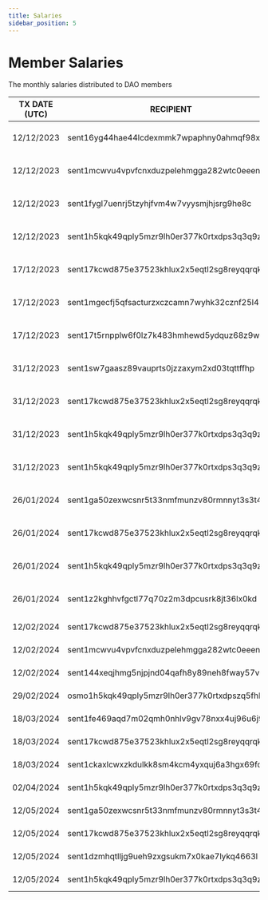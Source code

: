 ```yaml
---
title: Salaries
sidebar_position: 5
---
```


# Member Salaries

The monthly salaries distributed to DAO members

| TX DATE (UTC) | RECIPIENT                                 | AMOUNT | DESCRIPTION | TX DETAILS
|---------------|-------------------------------------------|--------|-------------|-----------
| 12/12/2023 | sent16yg44hae44lcdexmmk7wpaphny0ahmqf98xp0a | 1,211,651 DVPN | Member Salary November | [🔎](https://www.mintscan.io/sentinel/txs/3F033707820BC998ABB9FCB8B920716CC9C524E9D231C39A90A77D3CC23EC828?height=14006984)
| 12/12/2023 | sent1mcwvu4vpvfcnxduzpelehmgga282wtc0eeenls | 1,211,651 DVPN | Member Salary November | [🔎](https://www.mintscan.io/sentinel/txs/D4451B6FCFF981743F475D4BD924641F7989DB636CC9E98054DB6788353D0C01?height=14007028)
| 12/12/2023 | sent1fygl7uenrj5tzyhjfvm4w7vyysmjhjsrg9he8c | 1,211,651 DVPN | Member Salary November | [🔎](https://www.mintscan.io/sentinel/txs/BD14105652167AB875D858774C07495C51E528A1CD365FF74C709CDA2EFDC33F?height=14007033)
| 12/12/2023 | sent1h5kqk49qply5mzr9lh0er377k0rtxdps3q3q9z | 1,211,651 DVPN | Member Salary November | [🔎](https://www.mintscan.io/sentinel/txs/541883ED8E8230863AB0DCD0869A1C67E15D1AAA16EB1B1348C336FFBF595C2A?height=14008278)
| 17/12/2023 | sent17kcwd875e37523khlux2x5eqtl2sg8reyqqrqk | 1,200,000 DVPN | Member Salary December | [🔎](https://www.mintscan.io/sentinel/txs/83CE6CA17EADC5E9F054EE3A5470A68598C00CE843A5FA9E8C66B8244C18E7DF?height=14086618)
| 17/12/2023| sent1mgecfj5qfsacturzxczcamn7wyhk32cznf25l4 | 1,200,000 DVPN | Member Salary December | [🔎](https://www.mintscan.io/sentinel/txs/2F0E15E4C4DD94DCA7B31D29BF0D6B43D76107394DCD31C3630565203A4F3857?height=14086627)
| 17/12/2023 | sent17t5rnpplw6f0lz7k483hmhewd5ydquz68z9wge | 1,200,000 DVPN | Member Salary December | [🔎](https://www.mintscan.io/sentinel/txs/C0426F60A5BB43F25DD4E7106072C491458D63233BBE72EC646708F9FEE8FD82?height=14088219)
| 31/12/2023 | sent1sw7gaasz89vauprts0jzzaxym2xd03tqttffhp | 1,200,000 DVPN | Member Salary January  | [🔎](https://www.mintscan.io/sentinel/txs/F9A1A8FED0B7156BC6346335719ECB81BA32266EA52CB3FA819136C5E687B3AD?height=14287720)
| 31/12/2023 | sent17kcwd875e37523khlux2x5eqtl2sg8reyqqrqk | 1,200,000 DVPN | Member Salary January  | [🔎](https://www.mintscan.io/sentinel/txs/224534F57140FE243CC9E301276ABE776A6B51F9E303CFDCF8033AA8C2728F01?height=14287766)
| 31/12/2023 | sent1h5kqk49qply5mzr9lh0er377k0rtxdps3q3q9z | 1,200,000 DVPN | Member Salary January  | [🔎](https://www.mintscan.io/sentinel/txs/8786FA21B340239FF3F36BE8C666360541F341279EE54D277BE54AED123C2E37?height=14289842)
| 31/12/2023 | sent1h5kqk49qply5mzr9lh0er377k0rtxdps3q3q9z | 1,200,000 DVPN | Member Salary January  | [🔎](https://www.mintscan.io/sentinel/txs/DA73B96D72F3B590E9EA46EC1939E9008F1ABEF6DF4CF183468EA329F2025838?height=14289874)
| 26/01/2024 | sent1ga50zexwcsnr5t33nmfmunzv80rmnnyt3s3t4z | 1,200,000 DVPN | Member Salary February | [🔎](https://www.mintscan.io/sentinel/txs/5C88583842EF992B0CEE97EE236D8159B5D2125BDAA206046667041FFCC1DF34?height=14657790)
| 26/01/2024 | sent17kcwd875e37523khlux2x5eqtl2sg8reyqqrqk | 1,200,000 DVPN | Member Salary February | [🔎](https://www.mintscan.io/sentinel/txs/90E14CFC6DD87C61B76250986C0B264F468970691E476AB99D8CCBF0876538D9?height=14657795)
| 26/01/2024 | sent1h5kqk49qply5mzr9lh0er377k0rtxdps3q3q9z | 1,200,000 DVPN | Member Salary February | [🔎](https://www.mintscan.io/sentinel/txs/2DF1AF7C05A1A5DB84D7F10239D2B81D29B3C267C395A0019412316CE1E4A5EB?height=14657880)
| 26/01/2024 | sent1z2kghhvfgctl77q70z2m3dpcusrk8jt36lx0kd | 1,200,000 DVPN | Member Salary February | [🔎](https://www.mintscan.io/sentinel/txs/104B47BA0C2D9D59C3EA0266F66908724702B397FAC0238F22B4BD07FE1B8FA5?height=14658087)
| 12/02/2024 | sent17kcwd875e37523khlux2x5eqtl2sg8reyqqrqk | 1,200,000 DVPN | Member Salary March | [🔎](https://www.mintscan.io/sentinel/txs/7FB1C8ED497D91C202E374A19913BCA57879702F3EDD4039214E90C95D034336?height=14906514)
| 12/02/2024 | sent1mcwvu4vpvfcnxduzpelehmgga282wtc0eeenls | 1,200,000 DVPN | Member Salary March | [🔎](https://www.mintscan.io/sentinel/txs/E76F91EB4FD8F6F8F1A12B52FDFCBEC2C8872892A9526696E84407A93FD369E8?height=14906548)
| 12/02/2024 | sent144xeqjhmg5njpjnd04qafh8y89neh8fway57vq | 1,200,000 DVPN | Member Salary March | [🔎](https://www.mintscan.io/sentinel/txs/7387DEE0D3130354BC1415366ABCB3B8288F38A7666F529B830EDE30084AC7FB?height=14906874)
| 29/02/2024 | osmo1h5kqk49qply5mzr9lh0er377k0rtxdpszq5fhl | 2549 USDC | Member Salary March | [🔎](https://www.mintscan.io/osmosis/txs/6F292316A281E863851E5302DF375BF1C79F49DA9F6C0AA491FB79655AF6DC52?height=14053066)
| 18/03/2024 | sent1fe469aqd7m02qmh0nhlv9gv78nxx4uj96u6j9k | 2,000,000 DVPN | Member Salary April | [🔎](https://www.mintscan.io/sentinel/tx/62A840637B88117C08530727D72EAA8F91D177221D5D66879D7D857FBA7531A6?height=15413784)
| 18/03/2024 | sent17kcwd875e37523khlux2x5eqtl2sg8reyqqrqk | 2,000,000 DVPN | Member Salary April | [🔎](https://www.mintscan.io/sentinel/tx/0114E1D78FFF55C775AD7328DD969A874CC8FD158D959961EB44F3DFD61D41FD?height=15413789)
| 18/03/2024 | sent1ckaxlcwxzkdulkk8sm4kcm4yxquj6a3hgx69fq | 2,000,000 DVPN | Member Salary April | [🔎](https://www.mintscan.io/sentinel/tx/FD933C977157FA1322E73E1B8E822076722B74D09A2F89A849F411E15EEC5A21?height=15413791)
| 02/04/2024 | sent1h5kqk49qply5mzr9lh0er377k0rtxdps3q3q9z | 2,000,000 DVPN | Member Salary April | [🔎](https://www.mintscan.io/sentinel/tx/7C6080C0EF053607C31A87F1D3C2BA1B239B068B1DD44EE0AC62AA1219328D86?height=15629382)
| 12/05/2024 | sent1ga50zexwcsnr5t33nmfmunzv80rmnnyt3s3t4z | 1,000,000 DVPN | Member Salary May | [🔎](https://www.mintscan.io/sentinel/tx/BBE5AC05F1846FA2DCADC38B1EFA1D3C23639926C3246DB2B166A960E850FE58?height=16183201)
| 12/05/2024 | sent17kcwd875e37523khlux2x5eqtl2sg8reyqqrqk | 1,000,000 DVPN | Member Salary May | [🔎](https://www.mintscan.io/sentinel/tx/CFF7A3D19C59A5BAB98B02A8371EED40C00540D9EE6BA5454C4F3AABCB6F6163?height=16183206)
| 12/05/2024 | sent1dzmhqtlljg9ueh9zxgsukm7x0kae7lykq4663l | 1,000,000 DVPN | Member Salary May | [🔎](https://www.mintscan.io/sentinel/tx/6ADAFE59D940F5E631490B935FB0B863D15CEE1BFCC59A33B786DDBCDDE814FB?height=16183349)
| 12/05/2024 | sent1h5kqk49qply5mzr9lh0er377k0rtxdps3q3q9z | 1,000,000 DVPN | Member Salary May | [🔎](https://www.mintscan.io/sentinel/tx/B8FA69D94865188FE2FB8E41DEC80497B9EFC816CE256D02933E43958647F9B0?height=16183391)